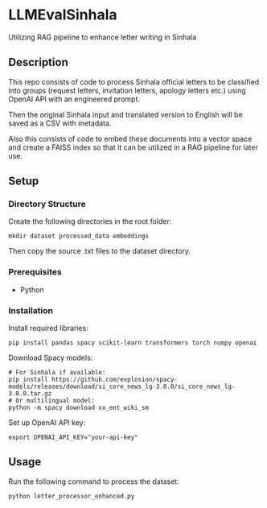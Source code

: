 # LLMEvalSinhala
Utilizing RAG pipeline to enhance letter writing in Sinhala

## Description
This repo consists of code to process Sinhala official letters to be classified into groups (request letters, invitation letters, apology letters etc.) using OpenAI API with an engineered prompt.

Then the original Sinhala input and translated version to English will be saved as a CSV with metadata.

Also this consists of code to embed these documents into a vector space and create a FAISS index so that it can be utilized in a RAG pipeline for later use.

## Setup

### Directory Structure
Create the following directories in the root folder:
```
mkdir dataset processed_data embeddings
```

Then copy the source .txt files to the dataset directory.

### Prerequisites
- Python

### Installation
Install required libraries:
```
pip install pandas spacy scikit-learn transformers torch numpy openai
```

Download Spacy models:
```
# For Sinhala if available:
pip install https://github.com/explosion/spacy-models/releases/download/si_core_news_lg-3.0.0/si_core_news_lg-3.0.0.tar.gz
# Or multilingual model:
python -m spacy download xx_ent_wiki_sm
```

Set up OpenAI API key:
```
export OPENAI_API_KEY="your-api-key"
```

## Usage
Run the following command to process the dataset:
```
python letter_processor_enhanced.py
```
